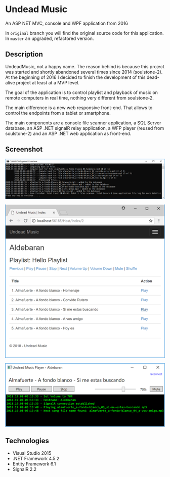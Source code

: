 # Undead Music

An ASP NET MVC, console and WPF application from 2016

In `original` branch you will find the original source code for this application. In `master` an upgraded, refactored version.

## Description 

UndeadMusic, not a happy name. The reason behind is because this project was started and shortly abandoned several times since 2014 (soulstone-2). At the beginning of 2016 I decided to finish the development of this dead-alive project at least at a MVP level. 

The goal of the application is to control playlist and playback of music on remote computers in real time, nothing very different from soulstone-2.

The main difference is a new web responsive front-end. That allows to control the endpoints from a tablet or smartphone.

The main components are a console file scanner application, a SQL Server database, an ASP .NET signalR relay application, a WFP player (reused from soulstone-2) and an ASP .NET web application as front-end. 

## Screenshot

![screenshot](https://raw.githubusercontent.com/mamcer/undead-music/master/doc/screenshot-01.png)

![screenshot](https://raw.githubusercontent.com/mamcer/undead-music/master/doc/screenshot-02.png)

![screenshot](https://raw.githubusercontent.com/mamcer/undead-music/master/doc/screenshot-03.png)

## Technologies

- Visual Studio 2015
- .NET Framework 4.5.2
- Entity Framework 6.1
- SignalR 2.2



